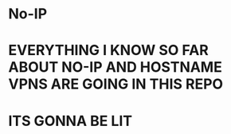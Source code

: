 # No-IP
# EVERYTHING I KNOW SO FAR ABOUT NO-IP AND HOSTNAME VPNS ARE GOING IN THIS REPO
# ITS GONNA BE LIT
